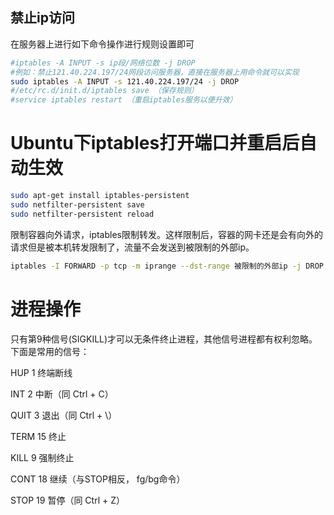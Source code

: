## 禁止ip访问

在服务器上进行如下命令操作进行规则设置即可

```bash
#iptables -A INPUT -s ip段/网络位数 -j DROP
#例如：禁止121.40.224.197/24网段访问服务器，直接在服务器上用命令就可以实现
sudo iptables -A INPUT -s 121.40.224.197/24 -j DROP
#/etc/rc.d/init.d/iptables save （保存规则）
#service iptables restart （重启iptables服务以便升效）
```

# Ubuntu下iptables打开端口并重启后自动生效

```bash
sudo apt-get install iptables-persistent
sudo netfilter-persistent save
sudo netfilter-persistent reload
```

限制容器向外请求，iptables限制转发。这样限制后，容器的网卡还是会有向外的请求但是被本机转发限制了，流量不会发送到被限制的外部ip。

```bash
iptables -I FORWARD -p tcp -m iprange --dst-range 被限制的外部ip -j DROP
```

# 进程操作

只有第9种信号(SIGKILL)才可以无条件终止进程，其他信号进程都有权利忽略。 下面是常用的信号：

HUP    1    终端断线

INT     2    中断（同 Ctrl + C）

QUIT    3    退出（同 Ctrl + \）

TERM   15    终止

KILL    9    强制终止

CONT   18    继续（与STOP相反， fg/bg命令）

STOP    19    暂停（同 Ctrl + Z）
